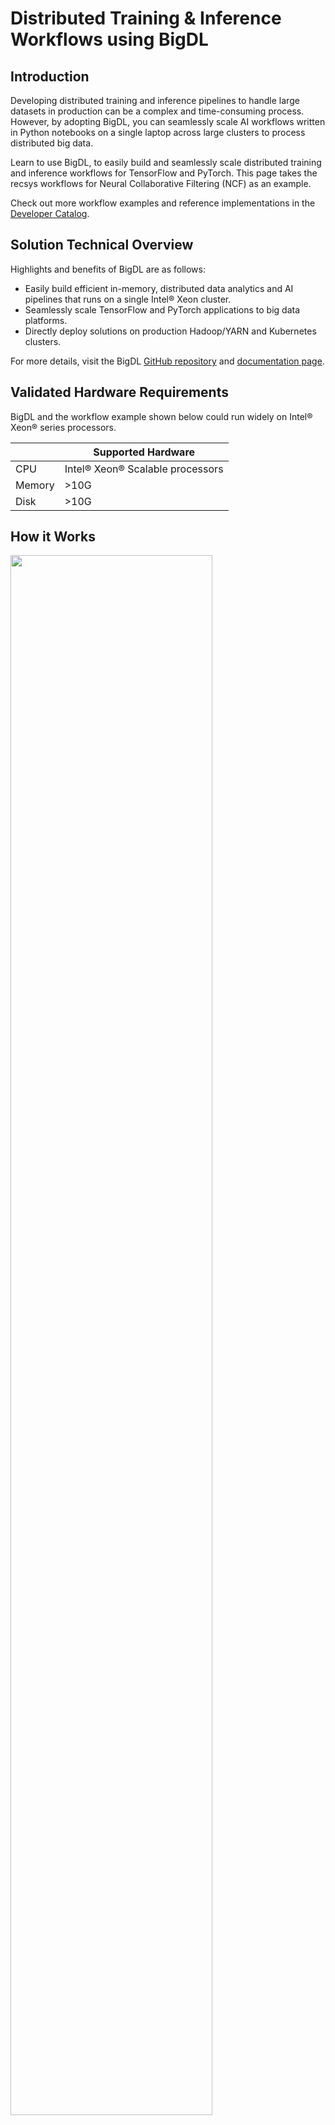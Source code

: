 # Distributed Training & Inference Workflows using BigDL 

## Introduction

Developing distributed training and inference pipelines to handle large datasets in production can be a complex and time-consuming process. However, by adopting BigDL, you can seamlessly scale AI workflows written in Python notebooks on a single laptop across large clusters to process distributed big data.

Learn to use BigDL, to easily build and seamlessly scale distributed training and inference workflows
for TensorFlow and PyTorch. This page takes the recsys workflows for Neural Collaborative Filtering (NCF) as an example.

Check out more workflow examples and reference implementations in the [Developer Catalog](https://developer.intel.com/aireferenceimplementations).

## Solution Technical Overview

Highlights and benefits of BigDL are as follows:

- Easily build efficient in-memory, distributed data analytics and AI pipelines that runs on a single Intel® Xeon cluster.
- Seamlessly scale TensorFlow and PyTorch applications to big data platforms.
- Directly deploy solutions on production Hadoop/YARN and Kubernetes clusters.


For more details, visit the BigDL [GitHub repository](https://github.com/intel-analytics/BigDL/tree/main) and
[documentation page](https://bigdl.readthedocs.io/en/latest/).

## Validated Hardware Requirements

BigDL and the workflow example shown below could run widely on Intel® Xeon® series processors.

|| Supported Hardware         |
|---| ---------------------------- |
|CPU| Intel® Xeon® Scalable processors|
|Memory|>10G|
|Disk|>10G|


## How it Works

<img src="https://github.com/intel-analytics/BigDL/blob/main/docs/readthedocs/image/orca-workflow.png" width="80%" />

The architecture above illustrates how BigDL can build end-to-end, distributed and in-memory pipelines on Intel® Xeon clusters.

- BigDL supports loading data from various distributed data sources and data formats that are widely used in the big data ecosystem.
- BigDL supports distributed data processing with Spark DataFrame, Ray Dataset and provides APIs for distributed data parallel processing of Python libraries.
- BigDL supports seamlessly scaling many popular deep learning frameworks and includes runtime optimizations on Xeon.

---

## Get Started

### 1. Prerequisites

You are highly recommended to use the toolkit under the following system and software settings:
- OS: Linux (including Ubuntu 18.04/20.04 and CentOS 7) or Mac
- Python: 3.7, 3.8, 3.9

### 2. Download the Workflow Repository
Create a working directory for the example workflow of BigDL and clone the [Main
Repository](https://github.com/intel-analytics/BigDL) repository into your working
directory. This step downloads the example scripts in BigDL to demonstrate the workflow.
Follow the steps in the next section to easily install BigDL via [Docker](#31-install-from-docker) or [pip](#32-install-from-pypi-on-bare-metal).

```
mkdir ~/work && cd ~/work
git clone https://github.com/intel-analytics/BigDL.git
cd BigDL
```

### 3. Installation
You can install BigDL either using our provided [Docker image](#31-install-from-docker) (recommended way) or on [bare metal](#32-install-from-pypi-on-bare-metal) according to your environment and preference.

If you wish to run with `docker compose` or `helm`, we also provide you with easy scripts which lanuch the workflow automatically. After setting up Docker, you can just skip the remaining part of this section and directly go to [docker compose](#1-run-with-docker-compose) or [helm on k8s](#2-run-with-helm-on-k8s) instructions.

#### 3.1 Install from Docker
Follow these instructions to set up and run our provided Docker image.
For running the training workflow on bare metal, see the [bare metal instructions](#32-install-from-pypi-on-bare-metal).

**a. Set Up Docker Engine**

You'll need to install Docker Engine on your development system.
Note that while **Docker Engine** is free to use, **Docker Desktop** may require
you to purchase a license.  See the [Docker Engine Server installation
instructions](https://docs.docker.com/engine/install/#server) for details.

If the Docker image is run on a cloud service, mention they may also need
credentials to perform training and inference related operations (such as these
for Azure):
- [Set up the Azure Machine Learning Account](https://azure.microsoft.com/en-us/free/machine-learning)
- [Configure the Azure credentials using the Command-Line Interface](https://docs.microsoft.com/en-us/cli/azure/authenticate-azure-cli)
- [Compute targets in Azure Machine Learning](https://learn.microsoft.com/en-us/azure/machine-learning/concept-compute-target)
- [Virtual Machine Products Available in Your Region](https://azure.microsoft.com/en-us/explore/global-infrastructure/products-by-region/?products=virtual-machines&regions=us-east)

**b. Set Up Docker Image**

Pull the provided Docker image:
```
docker pull intelanalytics/bigdl-orca:latest
```

**c. Create Docker Container**

Create the Docker container for BigDL using the ``docker run`` command, as shown below. If your environment requires a proxy to access the Internet, export your
development system's proxy settings to the Docker environment by adding `--env http_proxy=${http_proxy}` when you create the docker container.
```
docker run -a stdout \
  --name bigdl-workflow \
  --env http_proxy=${http_proxy} \
  --env https_proxy=${https_proxy} \
  --env no_proxy=${no_proxy} \
  --volume ${PWD}:/workspace \
  --workdir /workspace \
  --privileged --init -it \
  intelanalytics/bigdl-orca:latest \
  bash
```

**d. Install Packages in Docker Container**

Run these commands to install additional software used for the workflow in the Docker container:
```
pip install torch torchmetrics==0.10.0 tqdm
```


#### 3.2 Install from Pypi on Bare Metal
Follow these instructions to set up and run this workflow on your own development
system. For running the training workflow with a provided Docker image, see the [Docker
 instructions](#31-install-from-docker).


**a. Set Up System Software**

Our examples use the ``conda`` package and environment on your local computer.
If you don't have ``conda`` installed, see the [Conda Linux installation
instructions](https://docs.conda.io/projects/conda/en/stable/user-guide/install/linux.html).

**b. Install Packages in Conda Environment**

Run these commands to set up the workflow's ``conda`` environment and install required software:
```
conda create -n bigdl python=3.9 --yes
conda activate bigdl
pip install --pre --upgrade bigdl-orca-spark3
pip install torch torchmetrics==0.10.0 tqdm
```

---

## How To Run

### Manual Run
Follow these instructions to run the workflow by hand. If you wish to lanuch the workflow via scripts, see [docker compose](#1-run-with-docker-compose) or [helm on k8s](#2-run-with-helm-on-k8s) instructions.
#### 1. Download the Datasets

This workflow uses the [ml-100k dataset](https://grouplens.org/datasets/movielens/100k/) of [MovieLens](https://movielens.org/).

```
cd python/orca/tutorial/NCF
wget https://files.grouplens.org/datasets/movielens/ml-100k.zip
unzip ml-100k.zip
```


#### 2. Run Workflow
The workflow uses Spark DataFrame to process the movielens data and defines the [Neural Collaborative Filtering](https://arxiv.org/abs/1708.05031) model in PyTorch. Use these commands to run the workflow:
- Distributed training:
```
python pytorch_train_spark_dataframe.py --dataset ml-100k
```
- Distributed inference:
```
python pytorch_predict_spark_dataframe.py --dataset ml-100k
```

### Run Via Scripts
We offer two options to automatically launch the distribute training and inference workflow:
+ Docker Compose
+ Helm on K8s

#### 1. Run with `docker compose`

```bash
docker compose up bigdl-workflow --build

# After completion
docker compose down
```

#### 2. Run with `helm` on K8s:

Follow the official instructions to install [helm](https://helm.sh/docs/intro/install/) first before running the following commands on your Kubernetes cluster:
```bash
helm upgrade --install bigdl-workflow kubernetes/

# After completion
helm delete bigdl-workflow
```

## Expected Output
Check out the processed data, saved model and predictions of the workflow:
```
ll train_processed_dataframe.parquet
ll test_processed_dataframe.parquet
ll test_predictions_dataframe.parquet
ll NCF_model
```
Check out the logs of the console for training and inference results:

- pytorch_train_spark_dataframe.py:
```
Train results:
num_samples: 400052
val_num_samples: 99948
epoch: 1.0
batch_count: 40.0
train_loss: 0.43055336376741554
last_train_loss: 0.3613356734713937
val_accuracy: 0.7996858358383179
val_precision: 1.0
val_recall: 0.00029959555831737816
val_loss: 0.36779773215466566

num_samples: 400052
val_num_samples: 99948
epoch: 2.0
batch_count: 40.0
train_loss: 0.3421447095760922
last_train_loss: 0.2986053046780199
val_accuracy: 0.863288938999176
val_precision: 0.7882054448127747
val_recall: 0.4344634711742401
val_loss: 0.3191395945899022

Evaluation results:
num_samples: 99948
Accuracy: 0.8642994165420532
Precision: 0.7878707647323608
Recall: 0.44436147809028625
val_loss: 0.3183932923312301
```
- pytorch_predict_spark_dataframe.py:
```
Prediction results of the first 5 rows:
+----+----+-----+-------+------+----------+--------------------+--------+-------------------+
|item|user|label|zipcode|gender|occupation|                 age|category|         prediction|
+----+----+-----+-------+------+----------+--------------------+--------+-------------------+
|   1| 585|  0.0|    772|     1|         7|[0.9393939393939394]|     102|-2.0137369632720947|
|   9| 864|  1.0|    529|     1|         6|[0.30303030303030...|       1| 1.2248330116271973|
|  11| 778|  1.0|    117|     1|         1|[0.4090909090909091]|      24|  1.032607078552246|
|  12| 175|  1.0|    280|     2|        10|[0.2878787878787879]|      24| 2.0041821002960205|
|  13| 189|  1.0|    719|     1|        11|[0.3787878787878788]|       2| 0.5711498260498047|
+----+----+-----+-------+------+----------+--------------------+--------+-------------------+
```

---

## Summary and Next Steps
Now you have successfully tried the recsys workflows of BigDL to build an end-to-end pipeline for Neural Collaborative Filtering model.
You can continue to try other use cases provided in BigDL or build the training and inference workflows on your own dataset!

## Learn More
For more information about BigDL distributed training and inference workflows or to read about other relevant workflow
examples, see these guides and software resources:

- More BigDL workflow examples for TensorFlow: https://github.com/intel-analytics/BigDL/tree/main/python/orca/example/learn/tf2
- More BigDL workflow examples for PyTorch: https://github.com/intel-analytics/BigDL/tree/main/python/orca/example/learn/pytorch
- To scale BigDL workflows to Kubernetes clusters: https://bigdl.readthedocs.io/en/latest/doc/Orca/Tutorial/k8s.html
- [Intel® AI Analytics Toolkit (AI Kit)](https://www.intel.com/content/www/us/en/developer/tools/oneapi/ai-analytics-toolkit.html)
- [Azure Machine Learning Documentation](https://learn.microsoft.com/en-us/azure/machine-learning/)

## Troubleshooting
- If you encounter the error `E0129 21:36:55.796060683 1934066 thread_pool.cc:254] Waiting for thread pool to idle before forking` during the training, it may be caused by the installed version of grpc. See [here](https://github.com/grpc/grpc/pull/32196) for more details about this issue. To fix it, a recommended grpc version is 1.43.0:
```bash
pip install grpcio==1.43.0
```

## Support
If you have questions or issues about this workflow, contact the Support Team through [GitHub](https://github.com/intel-analytics/BigDL/issues) or [Google User Group](https://groups.google.com/g/bigdl-user-group).
